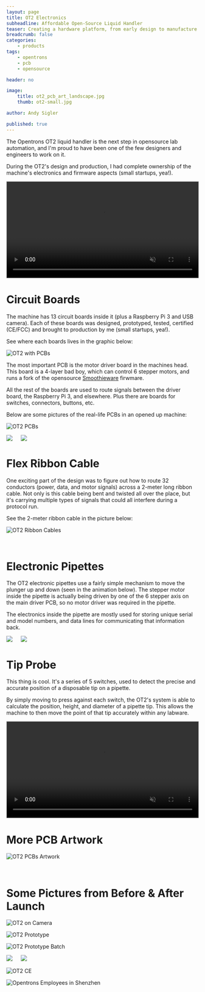 ```yaml
---
layout: page
title: OT2 Electronics
subheadline: Affordable Open-Source Liquid Handler
teaser: Creating a hardware platform, from early design to manufacture
breadcrumb: false
categories:
    - products
tags:
    - opentrons
    - pcb
    - opensource

header: no

image:
    title: ot2_pcb_art_landscape.jpg
    thumb: ot2-small.jpg

author: Andy Sigler

published: true
---
```


The Opentrons OT2 liquid handler is the next step in opensource lab automation, and I'm proud to have been one of the few designers and engineers to work on it.

During the OT2's design and production, I had complete ownership of the machine's electronics and firmware aspects (small startups, yea!).

<video id="vid_ot2" style="width:100%; height:auto; border:1px solid #aaa" width="854" height="480" controls loop muted>
  <source src="{{site.url}}/images/ot2_video.webm" type="video/webm">
  <source src="{{site.url}}/images/ot2_video.ogv" type="video/ogg">
  <source src="{{site.url}}/images/ot2_video.mp4" type="video/mp4">
</video>
<script type="text/javascript">
    var vid_ot2 = document.getElementById('vid_ot2');
    vid_ot2.removeAttribute('controls');
    vid_ot2.addEventListener('canplaythrough', function(e){
        vid_ot2.play();
    })
</script>

<br />

# Circuit Boards

The machine has 13 circuit boards inside it (plus a Raspberry Pi 3 and USB camera). Each of these boards was designed, prototyped, tested, certified (CE/FCC) and brought to production by me (small startups, yea!).

See where each boards lives in the graphic below:

![OT2 with PCBs]({{site.url}}/images/ot2_pcb_artwork.jpg)

The most important PCB is the motor driver board in the machines head. This board is a 4-layer bad boy, which can control 6 stepper motors, and runs a fork of the opensource [Smoothieware](https://github.com/opentrons/Smoothiewareot) firwmare.

All the rest of the boards are used to route signals between the driver board, the Raspberry Pi 3, and elsewhere. Plus there are boards for switches, connectors, buttons, etc.

Below are some pictures of the real-life PCBs in an opened up machine:

![OT2 PCBs]({{site.url}}/images/ot2_production_boards.jpg)

<img style="max-width:33%" src="{{site.url}}/images/ot2_production_caitlyn.jpg" >
<img style="max-width:63%;margin-left:3.5%" src="{{site.url}}/images/ot2_production_kris.jpg" >

<br />

# Flex Ribbon Cable

One exciting part of the design was to figure out how to route 32 conductors (power, data, and motor signals) across a 2-meter long ribbon cable. Not only is this cable being bent and twisted all over the place, but it's carrying multiple types of signals that could all interfere during a protocol run.

See the 2-meter ribbon cable in the picture below:

![OT2 Ribbon Cables]({{site.url}}/images/ot2_production_cables.jpg)

<br />

# Electronic Pipettes

The OT2 electronic pipettes use a fairly simple mechanism to move the plunger up and down (seen in the animation below). The stepper motor inside the pipette is actually being driven by one of the 6 stepper axis on the main driver PCB, so no motor driver was required in the pipette.

The electronics inside the pipette are mostly used for storing unique serial and model numbers, and data lines for communicating that information back.

<img style="max-width:63%" src="{{site.url}}/images/pipette_diagram.gif" >
<img style="max-width:33%;margin-left:3.5%" src="{{site.url}}/images/ot2_production_pipette.png" >

<br />

# Tip Probe

This thing is cool. It's a series of 5 switches, used to detect the precise and accurate position of a disposable tip on a pipette.

By simply moving to press against each switch, the OT2's system is able to calculate the position, height, and diameter of a pipette tip. This allows the machine to then move the point of that tip accurately within any labware.

<video id="vid_tip_probe" style="width:100%;max-width:600px; height:auto; border:1px solid #aaa" width="854" height="480" controls loop muted>
  <source src="{{site.url}}/images/tip_probe.webm" type="video/webm">
  <source src="{{site.url}}/images/tip_probe.ogv" type="video/ogg">
  <source src="{{site.url}}/images/tip_probe.mp4" type="video/mp4">
</video>
<script type="text/javascript">
    var vid_tip_probe = document.getElementById('vid_tip_probe');
    vid_tip_probe.removeAttribute('controls');
    vid_tip_probe.addEventListener('canplaythrough', function(e){
        vid_tip_probe.play();
    })
</script>

<br />

# More PCB Artwork

![OT2 PCBs Artwork]({{site.url}}/images/ot2_pcb_art_vertical.jpg)

<br />

# Some Pictures from Before & After Launch

![OT2 on Camera]({{site.url}}/images/ot2_camera.jpg)

![OT2 Prototype]({{site.url}}/images/ot2_prototype_gantry.jpg)

![OT2 Prototype Batch]({{site.url}}/images/ot2_prototype_pcbs.jpg)

<img style="max-width:33%" src="{{site.url}}/images/ot2_prototype_caitlyn.jpg" >
<img style="max-width:63%;margin-left:3.5%" src="{{site.url}}/images/ot2_prototype_face.png" >

![OT2 CE]({{site.url}}/images/ot2_prototype_CE.jpg)

![Opentrons Employees in Shenzhen]({{site.url}}/images/ot2_factory_people.jpg)
